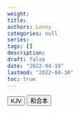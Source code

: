 ```yaml
---
weight:
title: 
authors: Lenny
categories: null
series:
tags: []
description: 
draft: false
date: "2022-04-19"
lastmod: "2022-04-30"
toc: true
---
```


<!--more-->

<!-- Tab links -->
<div class="tab">
  <button class="tablinks active" onclick="tablabel(event, 'english')">KJV</button>
  <button class="tablinks" onclick="tablabel(event, 'chinese')">和合本</button>
  
</div>

<!-- Tab content -->
<div id="english" class="tabcontent" style="display:block">

</div>



<div id="chinese" class="tabcontent" style="display:block">


</div>
